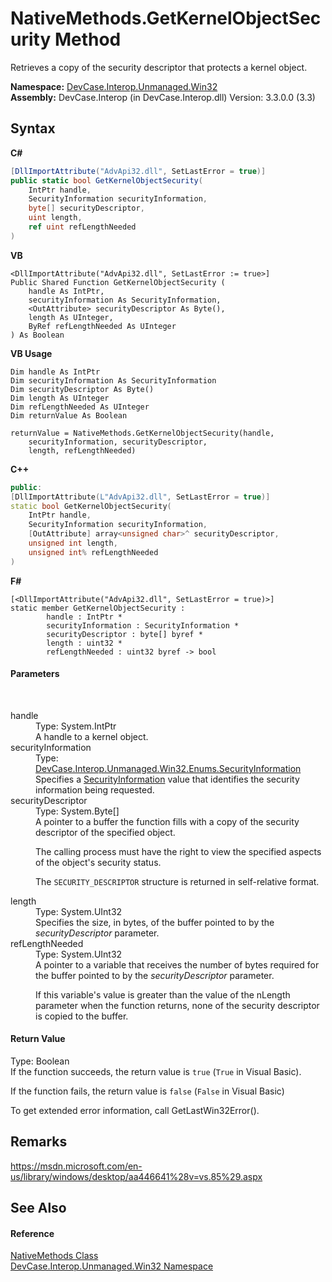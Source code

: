 # NativeMethods.GetKernelObjectSecurity Method 
 

Retrieves a copy of the security descriptor that protects a kernel object.

**Namespace:**&nbsp;<a href="N_DevCase_Interop_Unmanaged_Win32">DevCase.Interop.Unmanaged.Win32</a><br />**Assembly:**&nbsp;DevCase.Interop (in DevCase.Interop.dll) Version: 3.3.0.0 (3.3)

## Syntax

**C#**<br />
``` C#
[DllImportAttribute("AdvApi32.dll", SetLastError = true)]
public static bool GetKernelObjectSecurity(
	IntPtr handle,
	SecurityInformation securityInformation,
	byte[] securityDescriptor,
	uint length,
	ref uint refLengthNeeded
)
```

**VB**<br />
``` VB
<DllImportAttribute("AdvApi32.dll", SetLastError := true>]
Public Shared Function GetKernelObjectSecurity ( 
	handle As IntPtr,
	securityInformation As SecurityInformation,
	<OutAttribute> securityDescriptor As Byte(),
	length As UInteger,
	ByRef refLengthNeeded As UInteger
) As Boolean
```

**VB Usage**<br />
``` VB Usage
Dim handle As IntPtr
Dim securityInformation As SecurityInformation
Dim securityDescriptor As Byte()
Dim length As UInteger
Dim refLengthNeeded As UInteger
Dim returnValue As Boolean

returnValue = NativeMethods.GetKernelObjectSecurity(handle, 
	securityInformation, securityDescriptor, 
	length, refLengthNeeded)
```

**C++**<br />
``` C++
public:
[DllImportAttribute(L"AdvApi32.dll", SetLastError = true)]
static bool GetKernelObjectSecurity(
	IntPtr handle, 
	SecurityInformation securityInformation, 
	[OutAttribute] array<unsigned char>^ securityDescriptor, 
	unsigned int length, 
	unsigned int% refLengthNeeded
)
```

**F#**<br />
``` F#
[<DllImportAttribute("AdvApi32.dll", SetLastError = true)>]
static member GetKernelObjectSecurity : 
        handle : IntPtr * 
        securityInformation : SecurityInformation * 
        securityDescriptor : byte[] byref * 
        length : uint32 * 
        refLengthNeeded : uint32 byref -> bool 

```


#### Parameters
&nbsp;<dl><dt>handle</dt><dd>Type: System.IntPtr<br />A handle to a kernel object.</dd><dt>securityInformation</dt><dd>Type: <a href="T_DevCase_Interop_Unmanaged_Win32_Enums_SecurityInformation">DevCase.Interop.Unmanaged.Win32.Enums.SecurityInformation</a><br />Specifies a <a href="T_DevCase_Interop_Unmanaged_Win32_Enums_SecurityInformation">SecurityInformation</a> value that identifies the security information being requested.</dd><dt>securityDescriptor</dt><dd>Type: System.Byte[]<br />A pointer to a buffer the function fills with a copy of the security descriptor of the specified object. 

 The calling process must have the right to view the specified aspects of the object's security status. 

 The `SECURITY_DESCRIPTOR` structure is returned in self-relative format.</dd><dt>length</dt><dd>Type: System.UInt32<br />Specifies the size, in bytes, of the buffer pointed to by the *securityDescriptor* parameter.</dd><dt>refLengthNeeded</dt><dd>Type: System.UInt32<br />A pointer to a variable that receives the number of bytes required for the buffer pointed to by the *securityDescriptor* parameter. 

 If this variable's value is greater than the value of the nLength parameter when the function returns, none of the security descriptor is copied to the buffer.</dd></dl>

#### Return Value
Type: Boolean<br />If the function succeeds, the return value is `true` (`True` in Visual Basic). 

 If the function fails, the return value is `false` (`False` in Visual Basic)

 To get extended error information, call GetLastWin32Error().

## Remarks
<a href="https://msdn.microsoft.com/en-us/library/windows/desktop/aa446641%28v=vs.85%29.aspx" target="_blank">https://msdn.microsoft.com/en-us/library/windows/desktop/aa446641%28v=vs.85%29.aspx</a>

## See Also


#### Reference
<a href="T_DevCase_Interop_Unmanaged_Win32_NativeMethods">NativeMethods Class</a><br /><a href="N_DevCase_Interop_Unmanaged_Win32">DevCase.Interop.Unmanaged.Win32 Namespace</a><br />